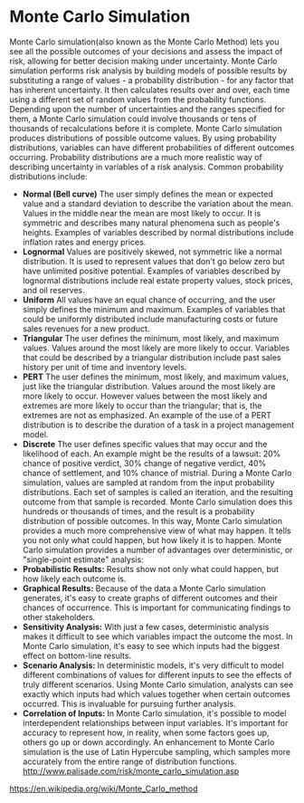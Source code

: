 # Monte Carlo Simulation

Monte Carlo simulation(also known as the Monte Carlo Method) lets you see all the possible outcomes of your decisions and assess the impact of risk, allowing for better decision making under uncertainty.
Monte Carlo simulation performs risk analysis by building models of possible results by substituting a range of values - a probability distribution - for any factor that has inherent uncertainty. It then calculates results over and over, each time using a different set of random values from the probability functions. Depending upon the number of uncertainties and the ranges specified for them, a Monte Carlo simulation could involve thousands or tens of thousands of recalculations before it is complete. Monte Carlo simulation produces distributions of possible outcome values.
By using probability distributions, variables can have different probabilities of different outcomes occurring. Probability distributions are a much more realistic way of describing uncertainty in variables of a risk analysis.
Common probability distributions include:

- **Normal (Bell curve)**
    The user simply defines the mean or expected value and a standard deviation to describe the variation about the mean. Values in the middle near the mean are most likely to occur. It is symmetric and describes many natural phenomena such as people's heights. Examples of variables described by normal distributions include inflation rates and energy prices.
- **Lognormal**
    Values are positively skewed, not symmetric like a normal distribution. It is used to represent values that don't go below zero but have unlimited positive potential. Examples of variables described by lognormal distributions include real estate property values, stock prices, and oil reserves.
- **Uniform**
    All values have an equal chance of occurring, and the user simply defines the minimum and maximum. Examples of variables that could be uniformly distributed include manufacturing costs or future sales revenues for a new product.
- **Triangular**
    The user defines the minimum, most likely, and maximum values. Values around the most likely are more likely to occur. Variables that could be described by a triangular distribution include past sales history per unit of time and inventory levels.
- **PERT**
    The user defines the minimum, most likely, and maximum values, just like the triangular distribution. Values around the most likely are more likely to occur. However values between the most likely and extremes are more likely to occur than the triangular; that is, the extremes are not as emphasized. An example of the use of a PERT distribution is to describe the duration of a task in a project management model.
- **Discrete**
    The user defines specific values that may occur and the likelihood of each. An example might be the results of a lawsuit: 20% chance of positive verdict, 30% change of negative verdict, 40% chance of settlement, and 10% chance of mistrial.
During a Monte Carlo simulation, values are sampled at random from the input probability distributions. Each set of samples is called an iteration, and the resulting outcome from that sample is recorded. Monte Carlo simulation does this hundreds or thousands of times, and the result is a probability distribution of possible outcomes. In this way, Monte Carlo simulation provides a much more comprehensive view of what may happen. It tells you not only what could happen, but how likely it is to happen.
Monte Carlo simulation provides a number of advantages over deterministic, or "single-point estimate" analysis:
- **Probabilistic Results:** Results show not only what could happen, but how likely each outcome is.
- **Graphical Results:** Because of the data a Monte Carlo simulation generates, it's easy to create graphs of different outcomes and their chances of occurrence. This is important for communicating findings to other stakeholders.
- **Sensitivity Analysis:** With just a few cases, deterministic analysis makes it difficult to see which variables impact the outcome the most. In Monte Carlo simulation, it's easy to see which inputs had the biggest effect on bottom-line results.
- **Scenario Analysis:** In deterministic models, it's very difficult to model different combinations of values for different inputs to see the effects of truly different scenarios. Using Monte Carlo simulation, analysts can see exactly which inputs had which values together when certain outcomes occurred. This is invaluable for pursuing further analysis.
- **Correlation of Inputs:** In Monte Carlo simulation, it's possible to model interdependent relationships between input variables. It's important for accuracy to represent how, in reality, when some factors goes up, others go up or down accordingly.
An enhancement to Monte Carlo simulation is the use of Latin Hypercube sampling, which samples more accurately from the entire range of distribution functions.
<http://www.palisade.com/risk/monte_carlo_simulation.asp>

<https://en.wikipedia.org/wiki/Monte_Carlo_method>
